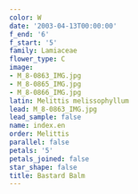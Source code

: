 ```yaml
---
color: W
date: '2003-04-13T00:00:00'
f_end: '6'
f_start: '5'
family: Lamiaceae
flower_type: C
image:
- M_8-0863_IMG.jpg
- M_8-0865_IMG.jpg
- M_8-0866_IMG.jpg
latin: Melittis melissophyllum
lead: M_8-0863_IMG.jpg
lead_sample: false
name: index.en
order: Melittis
parallel: false
petals: '5'
petals_joined: false
star_shape: false
title: Bastard Balm
---
```

